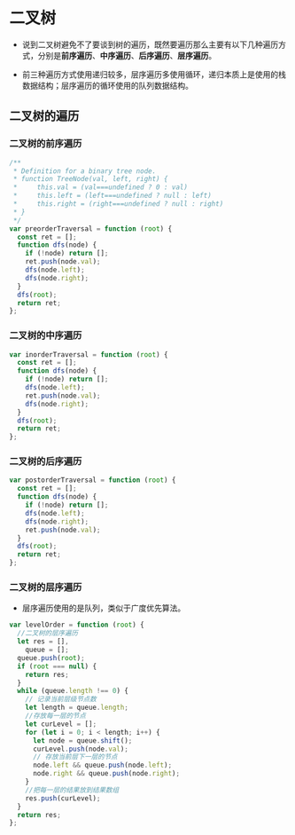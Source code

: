 # 二叉树

- 说到二叉树避免不了要谈到树的遍历，既然要遍历那么主要有以下几种遍历方式，分别是**前序遍历**、**中序遍历**、**后序遍历**、**层序遍历**。

- 前三种遍历方式使用递归较多，层序遍历多使用循环，递归本质上是使用的栈数据结构；层序遍历的循环使用的队列数据结构。

## 二叉树的遍历

### 二叉树的前序遍历

```js
/**
 * Definition for a binary tree node.
 * function TreeNode(val, left, right) {
 *     this.val = (val===undefined ? 0 : val)
 *     this.left = (left===undefined ? null : left)
 *     this.right = (right===undefined ? null : right)
 * }
 */
var preorderTraversal = function (root) {
  const ret = [];
  function dfs(node) {
    if (!node) return [];
    ret.push(node.val);
    dfs(node.left);
    dfs(node.right);
  }
  dfs(root);
  return ret;
};
```

### 二叉树的中序遍历

```js
var inorderTraversal = function (root) {
  const ret = [];
  function dfs(node) {
    if (!node) return [];
    dfs(node.left);
    ret.push(node.val);
    dfs(node.right);
  }
  dfs(root);
  return ret;
};
```

### 二叉树的后序遍历

```js
var postorderTraversal = function (root) {
  const ret = [];
  function dfs(node) {
    if (!node) return [];
    dfs(node.left);
    dfs(node.right);
    ret.push(node.val);
  }
  dfs(root);
  return ret;
};
```

### 二叉树的层序遍历

- 层序遍历使用的是队列，类似于广度优先算法。

```js
var levelOrder = function (root) {
  //二叉树的层序遍历
  let res = [],
    queue = [];
  queue.push(root);
  if (root === null) {
    return res;
  }
  while (queue.length !== 0) {
    // 记录当前层级节点数
    let length = queue.length;
    //存放每一层的节点
    let curLevel = [];
    for (let i = 0; i < length; i++) {
      let node = queue.shift();
      curLevel.push(node.val);
      // 存放当前层下一层的节点
      node.left && queue.push(node.left);
      node.right && queue.push(node.right);
    }
    //把每一层的结果放到结果数组
    res.push(curLevel);
  }
  return res;
};
```
